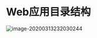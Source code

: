 # Web应用目录结构

![image-20200313232030244](C:\Users\13327\AppData\Roaming\Typora\typora-user-images\image-20200313232030244.png)